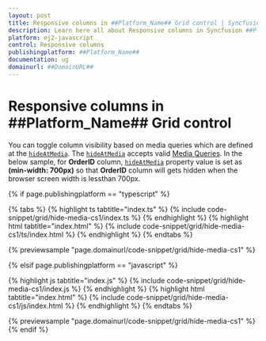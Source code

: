 ```yaml
---
layout: post
title: Responsive columns in ##Platform_Name## Grid control | Syncfusion
description: Learn here all about Responsive columns in Syncfusion ##Platform_Name## Grid control of Syncfusion Essential JS 2 and more.
platform: ej2-javascript
control: Responsive columns 
publishingplatform: ##Platform_Name##
documentation: ug
domainurl: ##DomainURL##
---
```


# Responsive columns in ##Platform_Name## Grid control

You can toggle column visibility based on media queries which are defined at the [`hideAtMedia`](../../api/grid/column/#hideatmedia).
The [`hideAtMedia`](../../api/grid/column/#hideatmedia) accepts valid [Media Queries]( http://cssmediaqueries.com/what-are-css-media-queries.html ). In the below sample, for **OrderID** column, [`hideAtMedia`](../../api/grid/column/#hideatmedia) property value is set as **(min-width: 700px)** so that **OrderID** column will gets hidden when the browser screen width is lessthan 700px.

{% if page.publishingplatform == "typescript" %}

 {% tabs %}
{% highlight ts tabtitle="index.ts" %}
{% include code-snippet/grid/hide-media-cs1/index.ts %}
{% endhighlight %}
{% highlight html tabtitle="index.html" %}
{% include code-snippet/grid/hide-media-cs1/ts/index.html %}
{% endhighlight %}
{% endtabs %}
        
{% previewsample "page.domainurl/code-snippet/grid/hide-media-cs1" %}

{% elsif page.publishingplatform == "javascript" %}

{% highlight js tabtitle="index.js" %}
{% include code-snippet/grid/hide-media-cs1/index.js %}
{% endhighlight %}
{% highlight html tabtitle="index.html" %}
{% include code-snippet/grid/hide-media-cs1/js/index.html %}
{% endhighlight %}
{% endtabs %}

{% previewsample "page.domainurl/code-snippet/grid/hide-media-cs1" %}
{% endif %}